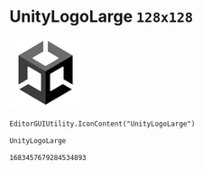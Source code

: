 # UnityLogoLarge `128x128`
<img src="/img/UnityLogoLarge.png" width=128 height=128>

``` CSharp
EditorGUIUtility.IconContent("UnityLogoLarge")
```
```
UnityLogoLarge
```
```
1683457679284534893
```
